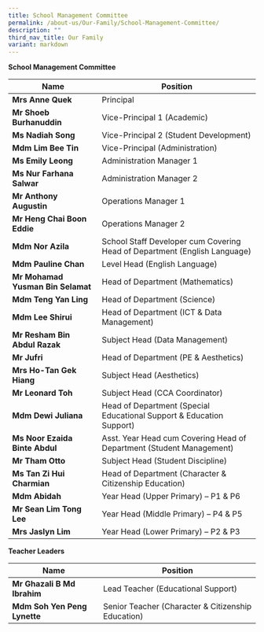 ```yaml
---
title: School Management Committee
permalink: /about-us/Our-Family/School-Management-Committee/
description: ""
third_nav_title: Our Family
variant: markdown
---
```

**School Management Committee**

|Name | Position |
| -------- | -------- |
| **Mrs Anne Quek**     | Principal     | 
|**Mr Shoeb Burhanuddin**|Vice-Principal 1 (Academic)
|**Ms Nadiah Song**|Vice-Principal 2 (Student Development)
|**Mdm Lim Bee Tin**|Vice-Principal (Administration)
|**Ms Emily Leong**|Administration Manager 1
|**Ms Nur Farhana Salwar**|Administration Manager 2
|**Mr Anthony Augustin**|Operations Manager 1
|**Mr Heng Chai Boon Eddie**|Operations Manager 2
|**Mdm Nor Azila**|School Staff Developer cum Covering Head of Department (English Language)
|**Mdm Pauline Chan**|Level Head (English Language)
|**Mr Mohamad Yusman Bin Selamat**|Head of Department (Mathematics)
|**Mdm Teng Yan Ling**|Head of Department (Science)
|**Mdm Lee Shirui**|Head of Department (ICT & Data Management)
|**Mr Resham Bin Abdul Razak**|Subject Head (Data Management)
|**Mr Jufri**| Head of Department (PE & Aesthetics)
|**Mrs Ho-Tan Gek Hiang**|Subject Head (Aesthetics)
|**Mr Leonard Toh**|Subject Head (CCA Coordinator)
|**Mdm Dewi Juliana**| Head of Department (Special Educational Support & Education Support)
|**Ms Noor Ezaida Binte Abdul**| Asst. Year Head cum Covering Head of Department (Student Management)
|**Mr Tham Otto**| Subject Head (Student Discipline)
|**Ms Tan Zi Hui Charmian**| Head of Department (Character & Citizenship Education)
|**Mdm Abidah**| Year Head (Upper Primary) – P1 & P6 
|**Mr Sean Lim Tong Lee**|	Year Head (Middle Primary) – P4 & P5
|**Mrs Jaslyn Lim**|Year Head (Lower Primary) – P2 & P3





**Teacher Leaders**

|Name | Position |
| -------- | -------- |
|**Mr Ghazali B Md Ibrahim**|Lead Teacher (Educational Support)
|**Mdm Soh Yen Peng Lynette**|Senior Teacher (Character & Citizenship Education)